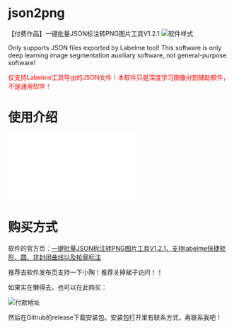 # json2png

【付费作品】一键批量JSON标注转PNG图片工具V1.2.1
![软件样式](htps://github.com/BeihangHuiye/json2png/assets/148823447/91702928-e7a5-431c-a8ed-48eb23eb94ed)


Only supports JSON files exported by Labelme tool! This software is only deep learning image segmentation auxiliary software, not general-purpose software!

<font color='red'>仅支持Labelme工具导出的JSON文件！本软件只是深度学习图像分割辅助软件，不是通用软件！</font>

# 使用介绍

<iframe src="//player.bilibili.com/player.html?aid=871341859&bvid=BV1RV4y1t7R4&cid=1207883562&p=1" scrolling="no" border="0" frameborder="no" framespacing="0" allowfullscreen="true"> </iframe>





# 购买方式

软件的官方页：[一键批量JSON标注转PNG图片工具V1.2.1，支持labelme快捷矩形、圆、非封闭曲线以及轮廓标注](https://www.52txr.cn/2023/json2png.html)

推荐去软件发布页支持一下小陶！推荐关掉梯子访问！！

如果实在懒得去，也可以在此购买：


![付款地址](https://github.com/BeihangHuiye/json2png/assets/148823447/d9820173-c5ae-4ba7-a448-631c349fd8c2)

然后在Github的release下载安装包。安装包打开里有联系方式，再联系我吧！









